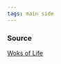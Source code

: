 ```yaml
---
tags: main side
---
```


### Source
[Woks of Life](https://thewoksoflife.com/2015/08/egg-fried-rice/)